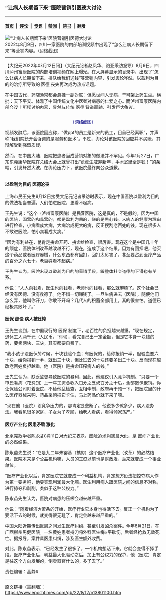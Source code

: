 ### “让病人长期留下来”医院营销引医德大讨论

---

#### [首页](../../../..?n13801100) &nbsp;|&nbsp; [评论](../../../../../epoch-comment?n13801100) &nbsp;|&nbsp; [专题](../../../../../epoch-special?n13801100) &nbsp;|&nbsp; [禁闻](../../../../../epoch-news?n13801100) &nbsp;|&nbsp; [禁书](../../../../../books?n13801100) &nbsp;|&nbsp; [翻墙](https://github.com/gfw-breaker/nogfw/blob/master/README.md?n13801100)


<div><img alt="“让病人长期留下来”医院营销引医德大讨论" class="attachment-djy_600_400 size-djy_600_400 wp-post-image" src="https://i.epochtimes.com/assets/uploads/2022/08/id13801234-878114e8eeaeb818dad29d4750dd1d1e-600x400.png"/>
<div class="caption">
 2022年8月9日，四川一家医院的内部培训视频中出现了“怎么让病人长期留下来”等营销内容。（网络截图）
</div></div><hr/><div class="post_content" id="artbody" itemprop="articleBody">
 <!-- article content begin -->
 <p>
  【大纪元2022年08月12日讯】（大纪元记者赵凤华、骆亚采访报导）8月9日，四川泸州富康医院的内部培训视频在网上曝光。在大屏幕显示的目录中，出现了“怎么让病人长期留下来、排队给我们送钱”等营销内容，引发舆论哗然。以盈利为目的的治疗所导致的
  <ok href="https://www.epochtimes.com/gb/tag/%E5%8C%BB%E5%BE%B7.html">
   医德
  </ok>
  丧失再次成为热点话题。
 </p>
 <p>
  在中国古代，药店通常都会悬挂一副对联：但愿世间人无病，宁可架上药生尘。横批：天下平安。体现了中国传统文化中医者对病患的仁爱之心。而泸州富康医院内部会议上所探讨的内容，显然与传统
  <ok href="https://www.epochtimes.com/gb/tag/%E5%8C%BB%E5%BE%B7.html">
   医德
  </ok>
  背道而驰，引发巨大争议。
 </p>
 <p>
  <ok href="https://i.epochtimes.com/assets/uploads/2022/08/id13801147-24da0625459455592a65f781d86944e8.png">
   <img alt="" class="size-large wp-image-13801147 aligncenter" src="https://i.epochtimes.com/assets/uploads/2022/08/id13801147-24da0625459455592a65f781d86944e8-600x358.png"/>
  </ok>
 </p>
 <p style="text-align: center;">
  <span style="color: #000080;">
   （网络截图）
  </span>
 </p>
 <p>
  视频发酵后，该医院回应称，“做ppt的员工是新来的员工，目前已经离职”，并声称“我们院长开会强调的是服务和医术”。不过，舆论对该医院的回应并不买账，其辩解受到强烈质疑。
 </p>
 <p>
  然而，在中国大陆，医院把患者当成营销对象的做法并不罕见。今年1月27日，广东东莞康华医院在总结大会上就曾打出“虎虎生威迎新年，手术室里全是钱！”的条幅，引发轩然大波。在舆论压力下，该医院最终向公众道歉。
 </p>
 <p>
  <ok href="https://i.epochtimes.com/assets/uploads/2022/08/id13801150-8a07eb9a8648a8b541a1a8f617add2cc.png">
   <img alt="" class="size-large wp-image-13801150 aligncenter" src="https://i.epochtimes.com/assets/uploads/2022/08/id13801150-8a07eb9a8648a8b541a1a8f617add2cc-600x395.png"/>
  </ok>
 </p>
 <h4>
  以盈利为目的 医德沦丧
 </h4>
 <p>
  上海市民王先生8月12日接受大纪元记者采访时表示，现在中国医院以盈利为目的的做法相当普遍，人们怕进医院，更看不起病。
 </p>
 <p>
  王先生说：“这个（泸州富康医院）是民营医院，这是真的，不是假的。因为中国的医院，国营的和民营的，都是盈利为目的，赚的是黑心钱。以病人的健康为理由进行检查，小病看成大病，大病治成更大的病，反正搜刮老百姓的钱。现在很多人不敢进医院，怕小病看成大病。”
 </p>
 <p>
  “因为有利益在，他肯定拚命开药、拚命给检查，很厉害。现在这个是中国几十年的顽症，医院体制改革越改越不行，现在，造成了这个结果。因为有回扣吧，他买这个药品或者医疗器械，什么东西都有回扣，回扣太厉害了，甚至要占到医疗产品的百分之六七十。老百姓看不起病。”
 </p>
 <p>
  王先生认为，医院出现以盈利为目的的营销手段，跟整体社会道德的下滑也有关系。
 </p>
 <p>
  他说：“人人向钱看，医生也向钱看，老师也向钱看，那么就麻烦了。这个社会已经没有医德、没有教德了。他不惜一切赚钱了。一旦生病进去（医院），随便他们怎么弄，他叫你开刀，你敢不开吗？几代人的积蓄全部用上，真的很害怕。道德已经极其败坏了。”
 </p>
 <h4>
  <ok href="https://www.epochtimes.com/gb/tag/%E5%8C%BB%E4%BF%9D.html">
   医保
  </ok>
  虚设 病人被压榨
 </h4>
 <p>
  王先生谈到，在中国现行的
  <ok href="https://www.epochtimes.com/gb/tag/%E5%8C%BB%E4%BF%9D.html">
   医保
  </ok>
  制度下，老百性的负担越来越重。“现在规定，退休工人两千元（人民币，下同），看完自己出一定金额，但是它本身一块钱的药，要卖两块、三块，其实都要自费了。
 </p>
 <p>
  “我小孩子没医保的时候，十块钱验个血；有医保的，给你报销一半，但验血要六十块，给你报销一半，就出三十块，但比过去的十块还要多出二十块。反而现在越改老百姓负担越重。他（医院）是拚命压榨病人的钱。”
 </p>
 <p>
  王先生认为，缺乏监督导致医院的暴利，因此，他建议引入竞争机制。“只要一个市民看病（花费到）上一年工资总收入百分之五或百分之十后，全部医保报销。你让保险公司盯着医院，不给他乱检查，互相牵制，政府再干预一下，把医院里的什么医疗器械采购、药品采购把它卡住，马上药品价就下来了嘛。
 </p>
 <p>
  “现在他（医院）没竞争压力的，那肯定是垄断了。他说多少就多少，病人没办法。我看见很多家庭，子女为了孝顺，给老人看病，看得倾家荡产。”
 </p>
 <h4>
  <ok href="https://www.epochtimes.com/gb/tag/%E5%8C%BB%E7%96%97%E4%BA%A7%E4%B8%9A%E5%8C%96.html">
   医疗产业化
  </ok>
  <ok href="https://www.epochtimes.com/gb/tag/%E5%8C%BB%E6%82%A3%E7%9F%9B%E7%9B%BE.html">
   医患矛盾
  </ok>
  激化
 </h4>
 <p>
  北京宪政学者陈永苗8月11日对大纪元表示，医院追求利润最大化，是
  <ok href="https://www.epochtimes.com/gb/tag/%E5%8C%BB%E7%96%97%E4%BA%A7%E4%B8%9A%E5%8C%96.html">
   医疗产业化
  </ok>
  的必然结果。
 </p>
 <p>
  陈永苗先生说：“它是九二年朱镕基（搞的）这个医疗产业化（改革）的必然结果。医院本来是个公益机构嘛，人员的工资以前也是财政发，后来就变成一个事业单位。
 </p>
 <p>
  “医疗产业化以后，肯定医院它就变成一个利益机构，肯定想方设法把掠夺病人作为第一要务吧，他要实现利润最大化嘛。医生利用病人跟医院之间的信息不对称，进行掠夺和剥削，类似于这种公权力。”
 </p>
 <p>
  陈永苗先生认为，医院对病患的压榨会越来越严重。
 </p>
 <p>
  他说：“随着经济大萧条的开始，医疗行业它本身也得活下去。反正一个机构为了要活下去的时候，就变得很无耻了，肯定会越来越严重的。”
 </p>
 <p>
  中国大陆近期传出医患之间发生医疗纠纷，甚至引发凶杀案件。今年6月21日，在广西柳州男健医院，一名黄姓患者持刀将外科医生梅×平砍伤，后者经抢救无效死亡。据报导，案件属医患纠纷，涉及医生额外收费。
 </p>
 <p>
  对此，陈永苗表示，“已经发生了很多了，一个机构想活下来，它就会变得不择手段。医疗产业化后，利益最大化驱动之后，加上有公权力的保护，他（医院）肯定是往这个方向发展的，倒卖器官什么的，多了去了。”
 </p>
 <p>
  责任编辑：高静#
 </p>
 <!-- article content end -->
 <div id="below_article_ad">
 </div>
</div>


---

原文链接（需翻墙）：https://www.epochtimes.com/gb/22/8/12/n13801100.htm
